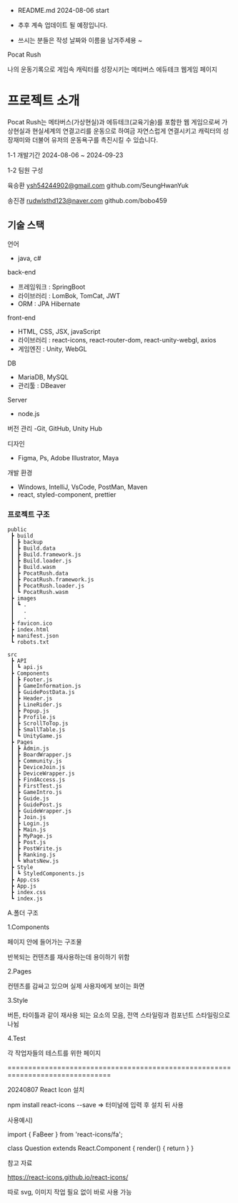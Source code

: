 - README.md 2024-08-06 start

- 추후 계속 업데이트 될 예정입니다.

- 쓰시는 분들은 작성 날짜와 이름을 남겨주세용 ~


Pocat Rush

나의 운동기록으로 게임속 캐릭터를 성장시키는 메타버스 에듀테크 웹게임 페이지

# 프로젝트 소개

Pocat Rush는 메타버스(가상현실)과 에듀테크(교육기술)를 포함한 웹 게임으로써
가상현실과 현실세계의 연결고리를 운동으로 하여금 자연스럽게 연결시키고
캐릭터의 성장재미와 더불어 유저의 운동욕구를 촉진시킬 수 있습니다.

1-1 개발기간
 2024-08-06 ~ 2024-09-23

1-2 팀원 구성

육승환 
ysh54244902@gmail.com 
github.com/SeungHwanYuk

송진경
rudwlsthd123@naver.com
github.com/bobo459

## 기술 스택

언어 
- java, c#

back-end
- 프레임워크 : SpringBoot
- 라이브러리 : LomBok, TomCat, JWT
- ORM : JPA Hibernate

front-end
- HTML, CSS, JSX, javaScript
- 라이브러리 : react-icons, react-router-dom, react-unity-webgl, axios
- 게임엔진 : Unity, WebGL

DB
- MariaDB, MySQL
- 관리툴 : DBeaver

Server
- node.js

버전 관리
-Git, GitHub, Unity Hub

디자인
- Figma, Ps, Adobe Illustrator, Maya

개발 환경
- Windows, IntelliJ, VsCode, PostMan, Maven
- react, styled-component, prettier

### 프로젝트 구조

```
public
 ┣ build
 ┃ ┣ backup
 ┃ ┣ Build.data
 ┃ ┣ Build.framework.js
 ┃ ┣ Build.loader.js
 ┃ ┣ Build.wasm
 ┃ ┣ PocatRush.data
 ┃ ┣ PocatRush.framework.js
 ┃ ┣ PocatRush.loader.js
 ┃ ┗ PocatRush.wasm
 ┣ images
 ┃ ┗ .
 ┃   .
 ┃   . 
 ┣ favicon.ico
 ┣ index.html
 ┣ manifest.json
 ┗ robots.txt

src
 ┣ API
 ┃ ┗ api.js
 ┣ Components
 ┃ ┣ Footer.js
 ┃ ┣ GameInformation.js
 ┃ ┣ GuidePostData.js
 ┃ ┣ Header.js
 ┃ ┣ LineRider.js
 ┃ ┣ Popup.js
 ┃ ┣ Profile.js
 ┃ ┣ ScrollToTop.js
 ┃ ┣ SmallTable.js
 ┃ ┗ UnityGame.js
 ┣ Pages
 ┃ ┣ Admin.js
 ┃ ┣ BoardWrapper.js
 ┃ ┣ Community.js
 ┃ ┣ DeviceJoin.js
 ┃ ┣ DeviceWrapper.js
 ┃ ┣ FindAccess.js
 ┃ ┣ FirstTest.js
 ┃ ┣ GameIntro.js
 ┃ ┣ Guide.js
 ┃ ┣ GuidePost.js
 ┃ ┣ GuideWrapper.js
 ┃ ┣ Join.js
 ┃ ┣ Login.js
 ┃ ┣ Main.js
 ┃ ┣ MyPage.js
 ┃ ┣ Post.js
 ┃ ┣ PostWrite.js
 ┃ ┣ Ranking.js
 ┃ ┗ WhatsNew.js
 ┣ Style
 ┃ ┗ StyledComponents.js
 ┣ App.css
 ┣ App.js
 ┣ index.css
 ┗ index.js
```








A.폴더 구조

1.Components

페이지 안에 들어가는 구조물

반복되는 컨텐츠를 재사용하는데 용이하기 위함

2.Pages

컨텐츠를 감싸고 있으며 실제 사용자에게 보이는 화면

3.Style

버튼, 타이틀과 같이 재사용 되는 요소의 모음, 전역 스타일링과 컴포넌트 스타일링으로 나뉨

4.Test

각 작업자들의 테스트를 위한 페이지

===============================================================================

20240807 React Icon 설치

npm install react-icons --save => 터미널에 입력 후 설치 뒤 사용

사용예시)

import { FaBeer } from 'react-icons/fa';

class Question extends React.Component {
render() {
return <FaBeer />
}
}

참고 자료

https://react-icons.github.io/react-icons/

따로 svg, 이미지 작업 필요 없이 바로 사용 가능
